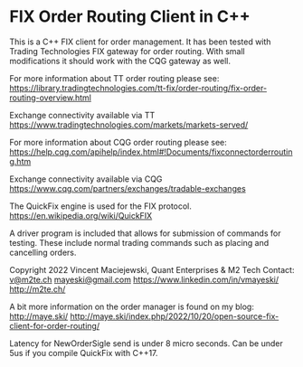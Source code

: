 # FIX Order Routing Client in C++
This is a C++ FIX client for order management. It has been tested with Trading Technologies
FIX gateway for order routing. With small modifications
it should work with the CQG gateway as well.

For more information about TT order routing please see:
https://library.tradingtechnologies.com/tt-fix/order-routing/fix-order-routing-overview.html

Exchange connectivity available via TT
https://www.tradingtechnologies.com/markets/markets-served/

For more information about CQG order routing please see:
https://help.cqg.com/apihelp/index.html#!Documents/fixconnectorderrouting.htm

Exchange connectivity available via CQG
https://www.cqg.com/partners/exchanges/tradable-exchanges

The QuickFix engine is used for the FIX protocol. https://en.wikipedia.org/wiki/QuickFIX

A driver program is included that allows for submission of commands for testing. These
include normal trading commands such as placing and cancelling orders.

Copyright 2022 Vincent Maciejewski, Quant Enterprises & M2 Tech
Contact:
v@m2te.ch
mayeski@gmail.com
https://www.linkedin.com/in/vmayeski/
http://m2te.ch/

A bit more information on the order manager is found on my blog:
http://maye.ski/
http://maye.ski/index.php/2022/10/20/open-source-fix-client-for-order-routing/

Latency for NewOrderSigle send is under 8 micro seconds. Can be under 5us if you compile QuickFix with C++17.

